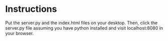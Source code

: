 # Instructions
Put the server.py and the index.html files on your desktop.
Then, click the server.py file assuming you have python installed and visit localhost:8080 in your browser.

